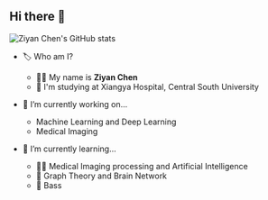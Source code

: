 ## Hi there 👋
![Ziyan Chen's GitHub stats](https://github-readme-stats.vercel.app/api?username=DrChenziyan&count_private=true&show_icons=true&theme=radical)
- 🏷️ Who am I?
  - 🙋‍♂️ My name is **Ziyan Chen**
  - 🏫 I'm studying at Xiangya Hospital, Central South University

- 🔭 I’m currently working on... 
  - Machine Learning and Deep Learning
  - Medical Imaging

- 🌱 I’m currently learning...
  - 👨‍⚕️ Medical Imaging processing and Artificial Intelligence
  - 🧠  Graph Theory and Brain Network
  - 🎸  Bass
